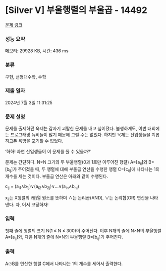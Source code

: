 # [Silver V] 부울행렬의 부울곱 - 14492 

[문제 링크](https://www.acmicpc.net/problem/14492) 

### 성능 요약

메모리: 29928 KB, 시간: 436 ms

### 분류

구현, 선형대수학, 수학

### 제출 일자

2024년 7월 3일 11:31:25

### 문제 설명

<p>문제를 출제하던 욱제는 갑자기 괴랄한 문제를 내고 싶어졌다. 불행하게도, 이번 대회에는 프로그래밍 뉴비들이 많기 때문에 그럴 수는 없었다. 하지만 욱제는 신입생들을 괴롭히고픈 욕망을 포기할 수 없었다.</p>

<p>‘하하! 과연 신입생들이 이 문제를 풀 수 있을까?’</p>

<p>문제는 간단하다. N×N 크기의 두 부울행렬(0과 1로만 이루어진 행렬) A=[a<sub>ij</sub>]와 B=[b<sub>ij</sub>]가 주어졌을 때, 두 행렬에 대해 부울곱 연산을 수행한 행렬 C=[c<sub>ij</sub>]에 나타나는 1의 개수를 세는 것이다. 부울곱 연산은 아래와 같이 수행된다.</p>

<p>c<sub>ij</sub> = (a<sub>i1</sub>∧b<sub>1j</sub>)∨(a<sub>i2</sub>∧b<sub>2j</sub>)∨...∨(a<sub>in</sub>∧b<sub>nj</sub>)</p>

<p>x<sub>ij</sub>는 X행렬의 i행j열 원소를 뜻하며 ∧는 논리곱(AND), ∨는 논리합(OR) 연산을 나타낸다. 자, 어서 코딩하자!</p>

### 입력 

 <p>첫째 줄에 행렬의 크기 N(1 ≤ N ≤ 300)이 주어진다. 이후 N개의 줄에 N×N의 부울행렬 A=[a<sub>ij</sub>]와, 다음 N개의 줄에 N×N의 부울행렬 B=[b<sub>ij</sub>]가 주어진다.</p>

### 출력 

 <p>A☉B를 연산한 행렬 C에서 나타나는 1의 개수를 세어서 출력한다.</p>

